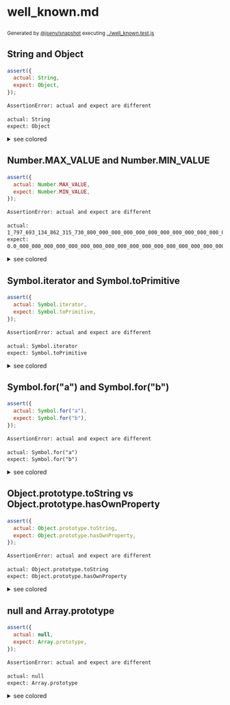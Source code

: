 # well_known.md

<sub>
  Generated by <a href="https://github.com/jsenv/core/tree/main/packages/independent/snapshot">@jsenv/snapshot</a> executing <a href="../well_known.test.js">../well_known.test.js</a>
</sub>

## String and Object

```js
assert({
  actual: String,
  expect: Object,
});
```

```console
AssertionError: actual and expect are different

actual: String
expect: Object
```

<details>
  <summary>see colored</summary>

  <img src="well_known/string_and_object_throw.svg" alt="img" />

</details>


## Number.MAX_VALUE and Number.MIN_VALUE

```js
assert({
  actual: Number.MAX_VALUE,
  expect: Number.MIN_VALUE,
});
```

```console
AssertionError: actual and expect are different

actual: 1_797_693_134_862_315_730_800_000_000_000_000_000_000_000_000_000_000_000_000_000_000_000_0…
expect: 0.0_000_000_000_000_000_000_000_000_000_000_000_000_000_000_000_000_000_000_000_000_000_000…
```

<details>
  <summary>see colored</summary>

  <img src="well_known/number_max_value_and_number_min_value_throw.svg" alt="img" />

</details>


## Symbol.iterator and Symbol.toPrimitive

```js
assert({
  actual: Symbol.iterator,
  expect: Symbol.toPrimitive,
});
```

```console
AssertionError: actual and expect are different

actual: Symbol.iterator
expect: Symbol.toPrimitive
```

<details>
  <summary>see colored</summary>

  <img src="well_known/symbol_iterator_and_symbol_toprimitive_throw.svg" alt="img" />

</details>


## Symbol.for("a") and Symbol.for("b")

```js
assert({
  actual: Symbol.for("a"),
  expect: Symbol.for("b"),
});
```

```console
AssertionError: actual and expect are different

actual: Symbol.for("a")
expect: Symbol.for("b")
```

<details>
  <summary>see colored</summary>

  <img src="well_known/symbol_for(a)_and_symbol_for(b)_throw.svg" alt="img" />

</details>


## Object.prototype.toString vs Object.prototype.hasOwnProperty

```js
assert({
  actual: Object.prototype.toString,
  expect: Object.prototype.hasOwnProperty,
});
```

```console
AssertionError: actual and expect are different

actual: Object.prototype.toString
expect: Object.prototype.hasOwnProperty
```

<details>
  <summary>see colored</summary>

  <img src="well_known/object_prototype_tostring_vs_object_prototype_hasownproperty_throw.svg" alt="img" />

</details>


## null and Array.prototype

```js
assert({
  actual: null,
  expect: Array.prototype,
});
```

```console
AssertionError: actual and expect are different

actual: null
expect: Array.prototype
```

<details>
  <summary>see colored</summary>

  <img src="well_known/null_and_array_prototype_throw.svg" alt="img" />

</details>
